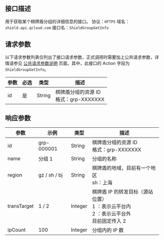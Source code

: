 ## 接口描述
用于获取某个棋牌盾分组的详细信息的接口。
协议：`HTTPS`
域名：`shield.api.qcloud.com`
接口名：`ShieldGroupGetInfo`

## 请求参数
以下请求参数列表仅列出了接口请求参数，正式调用时需要加上公共请求参数，详情请参见 [公共请求参数说明](http://tcecqpoc.fsphere.cn/document/api/213/6976) 页面。其中，此接口的 Action 字段为 `ShieldGroupGetInfo`。

| 参数      | 必选 | 类型    | 描述                                       |
| ------- | ---- | ------ | ---------------------------------------- |
| id  | 是   | String  | 棋牌盾分组的资源 ID</br>格式：grp-XXXXXXX |

## 响应参数

| 参数 | 示例 | 类型 | 描述 |
| --------- | ----------- | ------- | ------------------ |
| id          | grp-000001 | String  | 棋牌盾分组的资源 ID</br>格式：grp-XXXXXXX               |
| name        | 分组 1   | String  | 分组的名称    |
| region      | gz / sh / bj | String  | 棋牌盾的地域，目前有一个地区</br>sh：上海                    |
| transTarget | 1 / 2  | Integer | 棋牌盾 IP 的转发目标（源站位置）</br>1 ：表示云平台内</br>2 ：表示云平台外</br>目前固定传入 2 |
| ipCount     | 100         | Integer | 分组内的 IP 数   |
